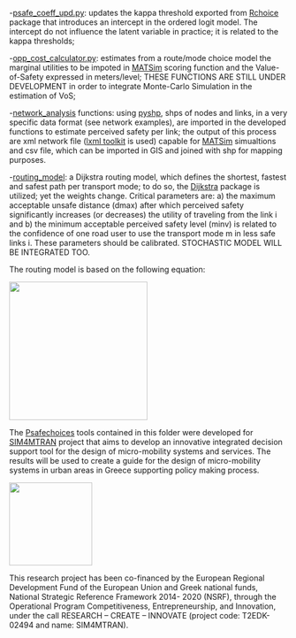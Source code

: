 
-[psafe_coeff_upd.py](https://github.com/lotentua/Perceived_safety_choices/blob/main/Psafechoices/psafe_model/psafe_coeff_upd.py): updates the kappa threshold exported from [Rchoice](https://github.com/cran/Rchoice) package that introduces an intercept in the ordered logit model. The intercept do not influence the latent variable in practice; it is related to the kappa thresholds;           

-[opp_cost_calculator.py](https://github.com/lotentua/Perceived_safety_choices/blob/main/Psafechoices/choice_model/opp_cost_calculator.py): estimates from a route/mode choice model the marginal utilities to be impoted in [MATSim]( https://github.com/matsim-org) scoring function and the Value-of-Safety expressed in meters/level; THESE FUNCTIONS ARE STILL UNDER DEVELOPMENT in order to integrate Monte-Carlo Simulation in the estimation of VoS;

-[network_analysis](https://github.com/lotentua/Perceived_safety_choices/tree/main/Psafechoices/network_analysis) functions: using [pyshp](https://github.com/GeospatialPython/pyshp), shps of nodes and links, in a very specific data format (see network examples), are imported in the developed functions to estimate perceived safety per link; the output of this process are xml network file ([lxml toolkit](https://github.com/lxml/lxml) is used) capable for [MATSim](https://github.com/matsim-org) simualtions and csv file, which can be imported in GIS and joined with shp for mapping purposes.

-[routing_model](https://github.com/panosgjuras/Perceived_safety_choices/tree/main/routing_model): a Dijkstra routing model, which defines the shortest, fastest and safest path per transport mode; to do so, the [Dijkstra](https://github.com/ahojukka5/dijkstra) package is utilized; yet the weights change. Critical parameters are: a) the maximum acceptable unsafe distance (dmax) after which perceived safety significantly increases (or decreases) the utility of traveling from the link i and b) the minimum acceptable perceived safety level (minv) is related to the confidence of one road user to use the transport mode m in less safe links i. These parameters should be calibrated. STOCHASTIC MODEL WILL BE INTEGRATED TOO.

The routing model is based on the following equation:

<img src="https://user-images.githubusercontent.com/121678451/210090788-3fa9a89f-1ad3-4bdf-80f6-cf42dfd45576.png" height="250">

The [Psafechoices](https://github.com/lotentua/Perceived_safety_choices/edit/main/Psafechoices) tools contained in this folder were developed for [SIM4MTRAN](http://sim4mtran.com/#/home) project that aims to develop an innovative integrated decision support tool for the design of micro-mobility systems and services. The results will be used to create a guide for the design of micro-mobility systems in urban areas in Greece supporting policy making process.

<img src="https://user-images.githubusercontent.com/63541107/186953835-3046c2e6-f965-4abf-b758-5dad32528298.png" height="150">

This research project has been co-financed by the European Regional Development Fund of the European Union and Greek national funds, National Strategic Reference Framework 2014- 2020 (NSRF), through the Operational Program Competitiveness, Entrepreneurship, and Innovation, under the call RESEARCH – CREATE – INNOVATE (project code: T2EDK-02494 and name: SIM4MTRAN).

